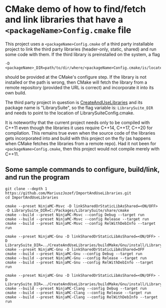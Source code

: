 # CMake demo of how to find/fetch and link libraries that have a `<packageName>Config.cmake` file

This project uses a `<packageName>Config.cmake` of a third party installable project to link the third party libraries (header-only, static, shared) and run some code with them. If the third library is preinstalled on the system, a flag 
```
-D <packageName>_DIR=path/to/dir/where/<packageName>Config.cmake/is/located
```
should be provided at the CMake's configure step. If the library is not installed or the path is wrong, then CMake will fetch the library from a remote repository (provided the URL is correct) and incorporate it into its own build.

The third party project in question is [CreateAndUseLibraries](https://github.com/MariuszJozef/CreateAndUseLibraries.git) and its package name is "LibrarySuite", so the flag variable is: `LibrarySuite_DIR` and needs to point to the location of LibrarySuiteConfig.cmake.

It is noteworthy that the current project needs only to be compiled with C++11 even though the libraries it uses require C++14, C++17, C++20 for compilation. This remains true even when the source code of the libraries gets incorporated into and build with this project on the fly (as happens when CMake fetches the libraries from a remote repo). Had it not been for `<packageName>Config.cmake`, then this project would not compile merely with C++11.

## Some sample commands to configure, build/link, and run the program
```
git clone --depth 1 https://github.com/MariuszJozef/ImportAndUseLibraries.git
cd ImportAndUseLibraries
```
```
cmake --preset NinjaMC-Msvc -D linkSharedOrStaticLibAsShared=<ON/OFF> -D LibrarySuite_DIR=C:/Packages/LibrarySuite/share/cmake
cmake --build --preset NinjaMC-Msvc --config Debug --target run
cmake --build --preset NinjaMC-Msvc --config Release --target run
cmake --build --preset NinjaMC-Msvc --config RelWithDebInfo --target run
```
```
cmake --preset NinjaMC-Gnu -D linkSharedOrStaticLibAsShared=<ON/OFF> -D LibrarySuite_DIR=../CreateAndUseLibraries/buildMake/Gnu/install/LibrarySuite0.1.0/static/share/cmake/
cmake --preset NinjaMC-Gnu -D linkSharedOrStaticLibAsShared=OFF
cmake --build --preset NinjaMC-Gnu --config Debug --target run
cmake --build --preset NinjaMC-Gnu --config Release --target run
cmake --build --preset NinjaMC-Gnu --config RelWithDebInfo --target run
```
```
cmake --preset NinjaMC-Gnu -D linkSharedOrStaticLibAsShared=<ON/OFF> -D LibrarySuite_DIR=../CreateAndUseLibraries/buildMake/Gnu/install/LibrarySuite0.1.0/shared/share/cmake/
cmake --build --preset NinjaMC-Clang --config Debug --target run
cmake --build --preset NinjaMC-Clang --config Release --target run
cmake --build --preset NinjaMC-Clang --config RelWithDebInfo --target run
```
